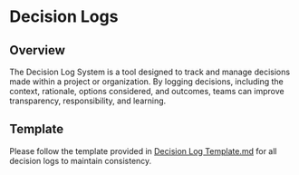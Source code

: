 # Decision Logs

## Overview
The Decision Log System is a tool designed to track and manage decisions made within a project or organization. By logging decisions, including the context, rationale, options considered, and outcomes, teams can improve transparency, responsibility, and learning.

## Template
Please follow the template provided in [Decision Log Template.md](DecisionLogTemplate.md) for all decision logs to maintain consistency.